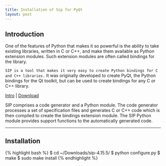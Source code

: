```yaml
---
title: Installation of Sip for PyQt
layout: post
---
```


Introduction
----------

One of the features of Python that makes it so powerful is the ability to take existing libraries, written in C or C++, and make them available as Python extension modules. Such extension modules are often called bindings for the library.

`SIP is a tool that makes it very easy to create Python bindings for C and C++ libraries.` It was originally developed to create PyQt, the Python bindings for the Qt toolkit, but can be used to create bindings for any C or C++ library.


[Intro](http://www.riverbankcomputing.com/software/sip/intro) | [Download](http://www.riverbankcomputing.com/software/sip/download)


SIP comprises a code generator and a Python module. The code generator processes a set of specification files and generates C or C++ code which is then compiled to create the bindings extension module. The SIP Python module provides support functions to the automatically generated code.

----------

Installation
---------

{% highlight bash %}
$ cd ~/Downloads/sip-4.15.5/
$ python configure.py
$ make
$ sudo make install
{% endhighlight %}
